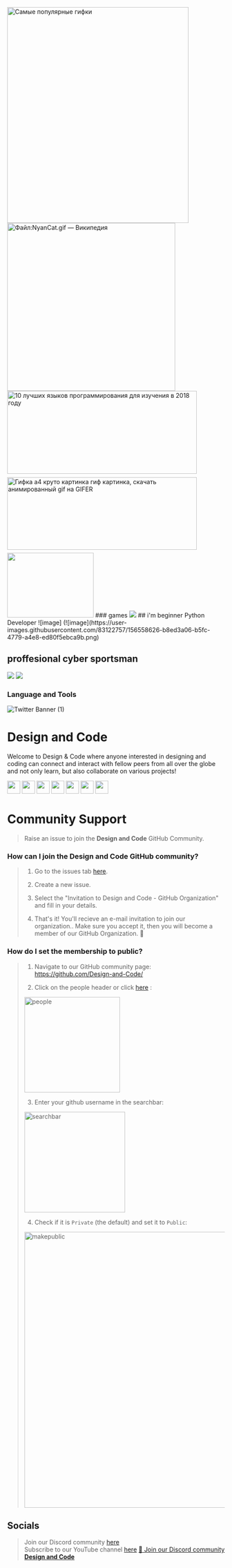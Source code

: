 


<img src="https://i.yapx.ru/Mw7Zy.gif" jsaction="load:XAeZkd;" jsname="HiaYvf" class="n3VNCb" alt="Самые популярные гифки" data-noaft="1" style="width: 420px; height: 500px; margin: 0px;">

<img src="https://upload.wikimedia.org/wikipedia/ru/archive/6/6b/20210505175821%21NyanCat.gif" jsaction="load:XAeZkd;" jsname="HiaYvf" class="n3VNCb" alt="Файл:NyanCat.gif — Википедия" data-noaft="1" style="width: 389px; height: 389px; margin: 0px;">
<img src="https://media.proglib.io/wp-uploads/-000//1/0*KXuX_V54FKpK-wsX.gif" jsaction="load:XAeZkd;" jsname="HiaYvf" class="n3VNCb" alt="10 лучших языков программирования для изучения в 2018 году" data-noaft="1" style="width: 439px; height: 192.063px; margin: 0px;">

<img src="https://i.gifer.com/7caw.gif" jsaction="load:XAeZkd;" jsname="HiaYvf" class="n3VNCb" alt="Гифка a4 круто картинка гиф картинка, скачать анимированный gif на GIFER" data-noaft="1" style="width: 439px; height: 167.918px; margin: 7.54125px 0px;">
<img src="https://media3.giphy.com/media/RbDKaczqWovIugyJmW/giphy.gif?cid=790b761137faeb540546b724d7f6b5def510eb0d2aea35f4&rid=giphy.gif&ct=g" width="200" height="150" />
### games
<img data-image="" src="https://media.proglib.io/wp-uploads/2018/11/github-project-1024x538.jpg">
## i'm beginner Python Developer 
![image] (![image](https://user-images.githubusercontent.com/83122757/156558626-b8ed3a06-b5fc-4779-a4e8-ed80f5ebca9b.png)

## proffesional cyber sportsman
<img src="https://imgur.com/rilHVxA.png"/>
<img src="https://user-images.githubusercontent.com/89924712/150038917-4d5de353-0ae0-41a5-962d-fabd8b929012.gif">

### Language and Tools

![Twitter Banner (1)](https://user-images.githubusercontent.com/65373279/148280039-301b677b-74e7-49f8-af75-15e7c9253d74.png)

# **Design and Code**

Welcome to Design & Code where anyone interested in designing and coding can connect and interact with fellow peers from all over the globe and not only learn, but also collaborate on various projects!

<p align="left">
<a href="mailto:designandcode.community@gmail.com" style="text-decoration:none">
  <img height="30" src = "https://img.shields.io/badge/gmail-c14438?&style=for-the-badge&logo=gmail&logoColor=white">
</a>
  
  
  
  
  <a href="https://discord.gg/gM3bG4rAU5" style="text-decoration:none">
  <img height="30" src="https://img.shields.io/badge/discord-darkblue.svg?&style=for-the-badge&logo=discord&logoColor=white" />
</a>
  
  
  
  
<a href="http://designandcode.netlify.app/" style="text-decoration:none">
  <img height="30" src = "https://img.shields.io/badge/website-c14438?&style=for-the-badge&logo=internet&logoColor=white">
</a>
  
  
  
  
<a href="https://www.linkedin.com/company/designandcode" style="text-decoration:none">
  <img height="30" src="https://img.shields.io/badge/linkedin-blue.svg?&style=for-the-badge&logo=linkedin&logoColor=white" />
</a>
  
  
  
  
  
<a href="https://github.com/Design-and-Code" style="text-decoration:none">
  <img height="30" src="https://img.shields.io/badge/Github-grey.svg?&style=for-the-badge&logo=Github&logoColor=white" />
</a>
  
  
  
  
  
  
<a href="https://www.instagram.com/designandcode.community" style="text-decoration:none">
  <img height="30" src = "https://img.shields.io/badge/Instagram-%23E4405F.svg?&style=for-the-badge&logo=Instagram&logoColor=white">
</a>
<a href="https://www.youtube.com/channel/UCd4E0oe8MtnZu_48WvYeLMw?sub_confirmation=1" style="text-decoration:none">
  <img height="30" src = "https://img.shields.io/badge/YouTube-%23E20036.svg?&style=for-the-badge&logo=YouTube&logoColor=white">
</a>
<br />

# Community Support

> Raise an issue to join the **Design and Code** GitHub Community.
### How can I join the Design and Code GitHub community?

> 1. Go to the issues tab [here](https://github.com/Design-and-Code/support/issues).
>   
> 2. Create a new issue.
> 
> 3. Select the "Invitation to Design and Code - GitHub Organization" and fill in your details.
> 
> 4. That's it! You'll recieve an e-mail invitation to join our organization.. Make sure you accept it, then you will become a member of our GitHub Organization. 🎉
### How do I set the membership to public?

> 1. Navigate to our GitHub community page: https://github.com/Design-and-Code/
>   
> 2. Click on the people header or click [here](https://github.com/orgs/Design-and-Code/people) : <br>
>   
> <img width="221" alt="people" src="https://user-images.githubusercontent.com/65373279/133414355-a2605bc5-a4c4-4283-aa56-6ab8d1643c15.PNG"> <br>
>   
> 3. Enter your github username in the searchbar: <br>
>   
> <img width="233" alt="searchbar" src="https://user-images.githubusercontent.com/65373279/133414391-f26a56a3-2b0a-47ba-a598-37fb30ead5eb.PNG"> <br>
>   
> 4. Check if it is `Private` (the default) and set it to `Public`: <br>
>   
> <img width="639" alt="makepublic" src="https://user-images.githubusercontent.com/65373279/133414458-d76d47b4-1c96-439c-aff9-41a16a93ef9b.png"> <br>
  
## Socials
> Join our Discord community [here](https://discord.gg/gM3bG4rAU5)   
> Subscribe to our YouTube channel [here](https://www.youtube.com/channel/UCd4E0oe8MtnZu_48WvYeLMw?sub_confirmation=1)
<a href="https://discord.gg/druweDMn3s">👋 Join our Discord community <strong>Design and Code</strong> </a>











